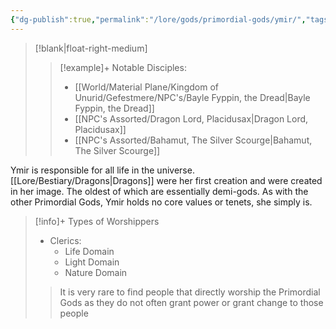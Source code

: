 ```yaml
---
{"dg-publish":true,"permalink":"/lore/gods/primordial-gods/ymir/","tags":["God"]}
---
```


>[!blank|float-right-medium]
>>[!example]+ Notable Disciples:
>>- [[World/Material Plane/Kingdom of Unurid/Gefestmere/NPC's/Bayle Fyppin, the Dread\|Bayle Fyppin, the Dread]]
>>- [[NPC's Assorted/Dragon Lord, Placidusax\|Dragon Lord, Placidusax]]
>>- [[NPC's Assorted/Bahamut, The Silver Scourge\|Bahamut, The Silver Scourge]]

Ymir is responsible for all life in the universe. [[Lore/Bestiary/Dragons\|Dragons]] were her first creation and were created in her image. The oldest of which are essentially demi-gods. As with the other Primordial Gods, Ymir holds no core values or tenets, she simply is.

>[!info]+ Types of Worshippers
>- Clerics:
>	- Life Domain
>	- Light Domain
>	- Nature Domain
>>It is very rare to find people that directly worship the Primordial Gods as they do not often grant power or grant change to those people
